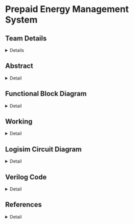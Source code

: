 # Prepaid Energy Management System

<!-- First Section -->
## Team Details
<details>
  <summary>Details</summary>
  
  > Semester: 3rd Sem B. Tech. CSE

  > Section: S1

  > Team ID: S1-T17

  > Member-1: Charuneya M, 231CS117, charuneyam.231cs117@nitk.edu.in

  > Member-2: Dhiya N, 231CS121, dhiyan.231cs121@nitk.edu.in

  > Member-3: Neha Chandrashekar, 231CS137, nehachandrashekar.231cs137@nitk.edu.in
</details>

<!-- Second Section -->
## Abstract
<details>
  <summary>Detail</summary>
  
### Motivation
   As global energy consumption continues to rise, efficient power management
   has become increasingly crucial in modern power distribution networks. Traditional energy
   metering systems suffer from issues such as human error in meter readings, delayed billing,
   and energy wastage. These inefficiencies lead to unnecessary costs for both consumers and
   providers, highlighting the need for smarter, more reliable solutions that promote energy conservation and reduce waste.
### Problem Statement
Prepaid smart energy management systems offer a solution to the
limitations of traditional metering by providing real-time energy monitoring, consumption
tracking, and a user-friendly prepaid model. This system allows users to pay for energy in
advance, helping to avoid the pitfalls of delayed billing and untraced consumption. In addition to promoting efficient energy use, prepaid systems reduce power theft and offer greater
transparency in electricity consumption, contributing to a more sustainable energy future.
### Features
This project focuses on designing a prepaid smart energy management system. By
utilizing digital components like comparators, registers, and flip-flops, the system ensures low
power consumption, fast data processing, and robust error handling. Key features include:
1. Real-time energy consumption tracking for accurate monitoring.
2. Prepaid mechanism to allow users to purchase electricity in advance.
3. Automatic activation after the free electricity limit is reached.
4. Displaying average consumption per day along with day-wise warning for limit crossing.
5. Regular alerts on credit exhaustion.
6. Alerts on how many more days credit will last with current usage pattern.
7. Modular design for easy implementation in residential and industrial environments.
This system provides an efficient and scalable solution for modern energy management.

</details>

## Functional Block Diagram
<details>
  <summary>Detail</summary>

  > Block Diagram for Prepaid Smart Energy Management System
![DDS-miniproject-S1-T17 drawio](https://github.com/user-attachments/assets/cded4198-5f94-4672-ac13-760dd46ec881)

</details>

<!-- Third Section -->
## Working
<details>
  <summary>Detail</summary>

  > Explain how your model works with the help of a functional table (compulsory) followed by the flowchart.
</details>

<!-- Fourth Section -->
## Logisim Circuit Diagram
<details>
  <summary>Detail</summary>

    > Update a neat logisim circuit diagram
</details>

<!-- Fifth Section -->
## Verilog Code
<details>
  <summary>Detail</summary>

  > Neatly update the Verilog code in code style only.
</details>

## References
<details>
  <summary>Detail</summary>
